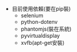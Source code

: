 * 目前使用依賴(要在pip裝)
    * selenium
    * python-dotenv
    * phantomjs(裝在系統)
    * pyvirtualdisplay
    * xvfb(apt-get安裝)